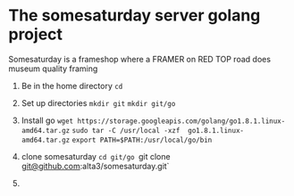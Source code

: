 # The somesaturday server golang project

Somesaturday is a frameshop where a FRAMER on RED TOP road does museum quality framing

1. Be in the home directory
   `cd`

2. Set up directories
  `mkdir git`
  `mkdir git/go`

3. Install go
   `wget https://storage.googleapis.com/golang/go1.8.1.linux-amd64.tar.gz`
   `sudo tar -C /usr/local -xzf  go1.8.1.linux-amd64.tar.gz`
   `export PATH=$PATH:/usr/local/go/bin`
   
4. clone somesaturday
   `cd git/go
   `git clone git@github.com:alta3/somesaturday.git`

5.   
